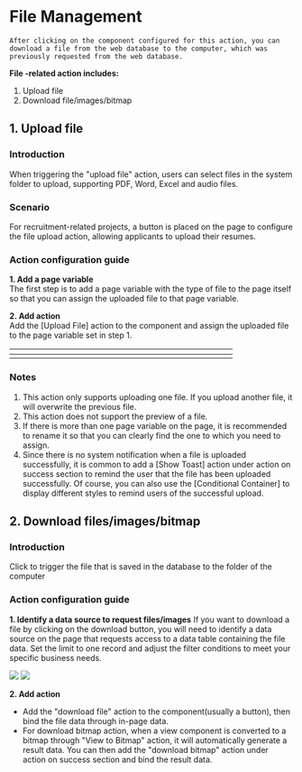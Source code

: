 # File Management

```description
After clicking on the component configured for this action, you can download a file from the web database to the computer, which was previously requested from the web database.
```

**File -related action includes:**
1. Upload file
2. Download file/images/bitmap

## 1. Upload file
### Introduction
When triggering the "upload file" action, users can select files in the system folder to upload, supporting PDF, Word, Excel and audio files.

### Scenario
For recruitment-related projects, a button is placed on the page to configure the file upload action, allowing applicants to upload their resumes.

### Action configuration guide
**1. Add a page variable**   
The first step is to add a page variable with the type of file to the page itself so that you can assign the uploaded file to that page variable.

**2. Add action**   
Add the \[Upload File] action to the component and assign the uploaded file to the page variable set in step 1.

<table data-header-hidden><thead><tr><th width="364"></th><th></th></tr></thead><tbody><tr><td><img src="../../.gitbook/assets/1 (13).png" alt="" data-size="original"></td><td><img src="../../.gitbook/assets/2 (9).png" alt="" data-size="original"></td></tr></tbody></table>


### Notes
1. This action only supports uploading one file. If you upload another file, it will overwrite the previous file.
2. This action does not support the preview of a file. 
3. If there is more than one page variable on the page, it is recommended to rename it so that you can clearly find the one to which you need to assign.
4. Since there is no system notification when a file is uploaded successfully, it is common to add a \[Show Toast] action under action on success section to remind the user that the file has been uploaded successfully. Of course, you can also use the \[Conditional Container] to display different styles to remind users of the successful upload.


## 2. Download files/images/bitmap

### Introduction
Click to trigger the file that is saved in the database to the folder of the computer

### Action configuration guide   
**1. Identify a data source to request files/images**
If you want to download a file by clicking on the download button, you will need to identify a data source on the page that requests access to a data table containing the file data. Set the limit to one record and adjust the filter conditions to meet your specific business needs.

![](https://functorz.feishu.cn/space/api/box/stream/download/asynccode/?code=NTZlNTA4YTAyYTVkOTFiMTBjNDM0MGQzODk1ODNmYjBfRlhuVUpNVlF5NXRUS29iMFZ0NDI0NVJ5T1Q2T0tVUEtfVG9rZW46UktQUGJqWHdTb3Fxc1N4a2x5MWN3YWRhbnhkXzE3MTUzMTM4NzU6MTcxNTMxNzQ3NV9WNA) ![](<../../.gitbook/assets/image (7) (1).png>)

**2. Add action**
- Add the "download file" action to the component(usually a button), then bind the file data through in-page data.
- For download bitmap action, when a view component is converted to a bitmap through "View to Bitmap" action, it will automatically generate a result data. You can then add the "download bitmap" action under action on success section and bind the result data.
